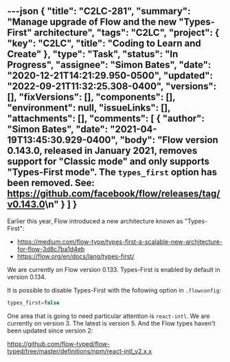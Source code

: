 ---json
{
  "title": "C2LC-281",
  "summary": "Manage upgrade of Flow and the new \"Types-First\" architecture",
  "tags": "C2LC",
  "project": {
    "key": "C2LC",
    "title": "Coding to Learn and Create"
  },
  "type": "Task",
  "status": "In Progress",
  "assignee": "Simon Bates",
  "date": "2020-12-21T14:21:29.950-0500",
  "updated": "2022-09-21T11:32:25.308-0400",
  "versions": [],
  "fixVersions": [],
  "components": [],
  "environment": null,
  "issueLinks": [],
  "attachments": [],
  "comments": [
    {
      "author": "Simon Bates",
      "date": "2021-04-19T13:45:30.929-0400",
      "body": "Flow version 0.143.0, released in January 2021, removes support for \"Classic mode\" and only supports \"Types-First mode\". The `types_first` option has been removed. See: <https://github.com/facebook/flow/releases/tag/v0.143.0>\n"
    }
  ]
}
---
Earlier this year, Flow introduced a new architecture known as "Types-First":

* <https://medium.com/flow-type/types-first-a-scalable-new-architecture-for-flow-3d8c7ba1d4eb>
* <https://flow.org/en/docs/lang/types-first/>

We are currently on Flow version 0.133. Types-First is enabled by default in version 0.134.

It is possible to disable Types-First with the following option in `.flowconfig`:

```java
types_first=false
```

One area that is going to need particular attention is `react-intl`. We are currently on version 3. The latest is version 5. And the Flow types haven't been updated since version 2:

<https://github.com/flow-typed/flow-typed/tree/master/definitions/npm/react-intl_v2.x.x>

        